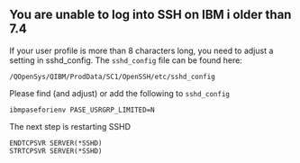 ## You are unable to log into SSH on IBM i older than 7.4
If your user profile is more than 8 characters long, you need to adjust a setting in sshd_config.
The `sshd_config` file can be found here:
```shell
/QOpenSys/QIBM/ProdData/SC1/OpenSSH/etc/sshd_config
```
Please find (and adjust) or add the following to `sshd_config`
```shell
ibmpaseforienv PASE_USRGRP_LIMITED=N
```
The next step is restarting SSHD
```shell
ENDTCPSVR SERVER(*SSHD)
STRTCPSVR SERVER(*SSHD)
```
